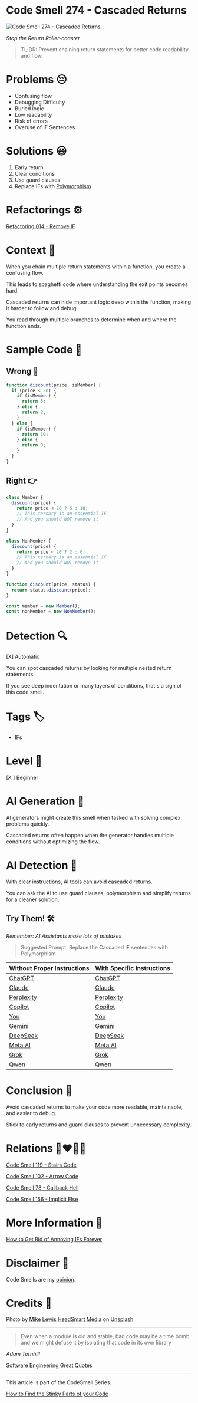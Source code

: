 # Code Smell 274 - Cascaded Returns

![Code Smell 274 - Cascaded Returns](Code%20Smell%20274%20-%20Cascaded%20Returns.jpg)

*Stop the Return Roller-coaster*

> TL;DR: Prevent chaining return statements for better code readability and flow.

# Problems 😔 

- Confusing flow
- Debugging Difficulty
- Buried logic
- Low readability
- Risk of errors
- Overuse of IF Sentences

# Solutions 😃

1. Early return
2. Clear conditions
3. Use guard clauses
4. Replace IFs with [Polymorphism](https://github.com/mcsee/Software-Design-Articles/tree/main/Articles/Refactorings/Refactoring%20014%20-%20Remove%20IF/readme.md)

# Refactorings ⚙️

[Refactoring 014 - Remove IF](https://github.com/mcsee/Software-Design-Articles/tree/main/Articles/Refactorings/Refactoring%20014%20-%20Remove%20IF/readme.md)

# Context 💬

When you chain multiple return statements within a function, you create a confusing flow. 

This leads to spaghetti code where understanding the exit points becomes hard. 

Cascaded returns can hide important logic deep within the function, making it harder to follow and debug. 

You read through multiple branches to determine when and where the function ends.

# Sample Code 📖

## Wrong 🚫

<!-- [Gist Url](https://gist.github.com/mcsee/edb3a375c0b798f14447fe4c7230d2e8) -->

```javascript
function discount(price, isMember) {
  if (price < 20) {
    if (isMember) {
      return 5;
    } else {
      return 2;
    }
  } else {
    if (isMember) {
      return 10;
    } else {
      return 0;
    }
  }
}
```

## Right 👉

<!-- [Gist Url](https://gist.github.com/mcsee/b3b1ce40384367e300872e989faf6ead) -->

```javascript
class Member {
  discount(price) {
    return price < 20 ? 5 : 10;
    // This ternary is an essential IF
    // And you should NOT remove it
  }
}

class NonMember {
  discount(price) {
    return price < 20 ? 2 : 0;
    // This ternary is an essential IF
    // And you should NOT remove it
  }
}

function discount(price, status) {
  return status.discount(price);
}

const member = new Member();
const nonMember = new NonMember();
```

# Detection 🔍

[X] Automatic 

You can spot cascaded returns by looking for multiple nested return statements. 

If you see deep indentation or many layers of conditions, that's a sign of this code smell.
 
# Tags 🏷️

- IFs

# Level 🔋

[X ] Beginner

# AI Generation 🤖

AI generators might create this smell when tasked with solving complex problems quickly. 

Cascaded returns often happen when the generator handles multiple conditions without optimizing the flow.

# AI Detection 🥃

With clear instructions, AI tools can avoid cascaded returns. 

You can ask the AI to use guard clauses, polymorphism and simplify returns for a cleaner solution.

## Try Them! 🛠

*Remember: AI Assistants make lots of mistakes*

> Suggested Prompt: Replace the Cascaded IF sentences with Polymorphism

| Without Proper Instructions    | With Specific Instructions |
| -------- | ------- |
| [ChatGPT](https://chat.openai.com/?q=Correct+and+explain+this+code%3A+%60%60%60javascript%0D%0Afunction+discount%28price%2C+isMember%29+%7B%0D%0A++if+%28price+%3C+20%29+%7B%0D%0A++++if+%28isMember%29+%7B%0D%0A++++++return+5%3B%0D%0A++++%7D+else+%7B%0D%0A++++++return+2%3B%0D%0A++++%7D%0D%0A++%7D+else+%7B%0D%0A++++if+%28isMember%29+%7B%0D%0A++++++return+10%3B%0D%0A++++%7D+else+%7B%0D%0A++++++return+0%3B%0D%0A++++%7D%0D%0A++%7D%0D%0A%7D%0D%0A%60%60%60) | [ChatGPT](https://chat.openai.com/?q=Replace+the+Cascaded+IF+sentences+with+Polymorphism%3A+%60%60%60javascript%0D%0Afunction+discount%28price%2C+isMember%29+%7B%0D%0A++if+%28price+%3C+20%29+%7B%0D%0A++++if+%28isMember%29+%7B%0D%0A++++++return+5%3B%0D%0A++++%7D+else+%7B%0D%0A++++++return+2%3B%0D%0A++++%7D%0D%0A++%7D+else+%7B%0D%0A++++if+%28isMember%29+%7B%0D%0A++++++return+10%3B%0D%0A++++%7D+else+%7B%0D%0A++++++return+0%3B%0D%0A++++%7D%0D%0A++%7D%0D%0A%7D%0D%0A%60%60%60) |
| [Claude](https://claude.ai/new?q=Correct+and+explain+this+code%3A+%60%60%60javascript%0D%0Afunction+discount%28price%2C+isMember%29+%7B%0D%0A++if+%28price+%3C+20%29+%7B%0D%0A++++if+%28isMember%29+%7B%0D%0A++++++return+5%3B%0D%0A++++%7D+else+%7B%0D%0A++++++return+2%3B%0D%0A++++%7D%0D%0A++%7D+else+%7B%0D%0A++++if+%28isMember%29+%7B%0D%0A++++++return+10%3B%0D%0A++++%7D+else+%7B%0D%0A++++++return+0%3B%0D%0A++++%7D%0D%0A++%7D%0D%0A%7D%0D%0A%60%60%60) | [Claude](https://claude.ai/new?q=Replace+the+Cascaded+IF+sentences+with+Polymorphism%3A+%60%60%60javascript%0D%0Afunction+discount%28price%2C+isMember%29+%7B%0D%0A++if+%28price+%3C+20%29+%7B%0D%0A++++if+%28isMember%29+%7B%0D%0A++++++return+5%3B%0D%0A++++%7D+else+%7B%0D%0A++++++return+2%3B%0D%0A++++%7D%0D%0A++%7D+else+%7B%0D%0A++++if+%28isMember%29+%7B%0D%0A++++++return+10%3B%0D%0A++++%7D+else+%7B%0D%0A++++++return+0%3B%0D%0A++++%7D%0D%0A++%7D%0D%0A%7D%0D%0A%60%60%60) |
| [Perplexity](https://www.perplexity.ai/?q=Correct+and+explain+this+code%3A+%60%60%60javascript%0D%0Afunction+discount%28price%2C+isMember%29+%7B%0D%0A++if+%28price+%3C+20%29+%7B%0D%0A++++if+%28isMember%29+%7B%0D%0A++++++return+5%3B%0D%0A++++%7D+else+%7B%0D%0A++++++return+2%3B%0D%0A++++%7D%0D%0A++%7D+else+%7B%0D%0A++++if+%28isMember%29+%7B%0D%0A++++++return+10%3B%0D%0A++++%7D+else+%7B%0D%0A++++++return+0%3B%0D%0A++++%7D%0D%0A++%7D%0D%0A%7D%0D%0A%60%60%60) | [Perplexity](https://www.perplexity.ai/?q=Replace+the+Cascaded+IF+sentences+with+Polymorphism%3A+%60%60%60javascript%0D%0Afunction+discount%28price%2C+isMember%29+%7B%0D%0A++if+%28price+%3C+20%29+%7B%0D%0A++++if+%28isMember%29+%7B%0D%0A++++++return+5%3B%0D%0A++++%7D+else+%7B%0D%0A++++++return+2%3B%0D%0A++++%7D%0D%0A++%7D+else+%7B%0D%0A++++if+%28isMember%29+%7B%0D%0A++++++return+10%3B%0D%0A++++%7D+else+%7B%0D%0A++++++return+0%3B%0D%0A++++%7D%0D%0A++%7D%0D%0A%7D%0D%0A%60%60%60) |
| [Copilot](https://www.bing.com/chat?showconv=1&sendquery=1&q=Correct+and+explain+this+code%3A+%60%60%60javascript%0D%0Afunction+discount%28price%2C+isMember%29+%7B%0D%0A++if+%28price+%3C+20%29+%7B%0D%0A++++if+%28isMember%29+%7B%0D%0A++++++return+5%3B%0D%0A++++%7D+else+%7B%0D%0A++++++return+2%3B%0D%0A++++%7D%0D%0A++%7D+else+%7B%0D%0A++++if+%28isMember%29+%7B%0D%0A++++++return+10%3B%0D%0A++++%7D+else+%7B%0D%0A++++++return+0%3B%0D%0A++++%7D%0D%0A++%7D%0D%0A%7D%0D%0A%60%60%60) | [Copilot](https://www.bing.com/chat?showconv=1&sendquery=1&q=Replace+the+Cascaded+IF+sentences+with+Polymorphism%3A+%60%60%60javascript%0D%0Afunction+discount%28price%2C+isMember%29+%7B%0D%0A++if+%28price+%3C+20%29+%7B%0D%0A++++if+%28isMember%29+%7B%0D%0A++++++return+5%3B%0D%0A++++%7D+else+%7B%0D%0A++++++return+2%3B%0D%0A++++%7D%0D%0A++%7D+else+%7B%0D%0A++++if+%28isMember%29+%7B%0D%0A++++++return+10%3B%0D%0A++++%7D+else+%7B%0D%0A++++++return+0%3B%0D%0A++++%7D%0D%0A++%7D%0D%0A%7D%0D%0A%60%60%60) |
| [You](https://you.com/search?q=Correct+and+explain+this+code%3A+%60%60%60javascript%0D%0Afunction+discount%28price%2C+isMember%29+%7B%0D%0A++if+%28price+%3C+20%29+%7B%0D%0A++++if+%28isMember%29+%7B%0D%0A++++++return+5%3B%0D%0A++++%7D+else+%7B%0D%0A++++++return+2%3B%0D%0A++++%7D%0D%0A++%7D+else+%7B%0D%0A++++if+%28isMember%29+%7B%0D%0A++++++return+10%3B%0D%0A++++%7D+else+%7B%0D%0A++++++return+0%3B%0D%0A++++%7D%0D%0A++%7D%0D%0A%7D%0D%0A%60%60%60) | [You](https://you.com/search?q=Replace+the+Cascaded+IF+sentences+with+Polymorphism%3A+%60%60%60javascript%0D%0Afunction+discount%28price%2C+isMember%29+%7B%0D%0A++if+%28price+%3C+20%29+%7B%0D%0A++++if+%28isMember%29+%7B%0D%0A++++++return+5%3B%0D%0A++++%7D+else+%7B%0D%0A++++++return+2%3B%0D%0A++++%7D%0D%0A++%7D+else+%7B%0D%0A++++if+%28isMember%29+%7B%0D%0A++++++return+10%3B%0D%0A++++%7D+else+%7B%0D%0A++++++return+0%3B%0D%0A++++%7D%0D%0A++%7D%0D%0A%7D%0D%0A%60%60%60) |
| [Gemini](https://gemini.google.com/) | [Gemini](https://gemini.google.com/) | 
| [DeepSeek](https://chat.deepseek.com/) | [DeepSeek](https://chat.deepseek.com/) | 
| [Meta AI](https://www.meta.ai/chat) | [Meta AI](https://www.meta.ai/) | 
| [Grok](https://grok.com/) | [Grok](https://grok.com/) | 
| [Qwen](https://chat.qwen.ai/) | [Qwen](https://chat.qwen.ai/) | 

# Conclusion 🏁

Avoid cascaded returns to make your code more readable, maintainable, and easier to debug. 

Stick to early returns and guard clauses to prevent unnecessary complexity.

# Relations 👩‍❤️‍💋‍👨

[Code Smell 119 - Stairs Code](https://github.com/mcsee/Software-Design-Articles/tree/main/Articles/Code%20Smells/Code%20Smell%20119%20-%20Stairs%20Code/readme.md)

[Code Smell 102 - Arrow Code](https://github.com/mcsee/Software-Design-Articles/tree/main/Articles/Code%20Smells/Code%20Smell%20102%20-%20Arrow%20Code/readme.md)

[Code Smell 78 - Callback Hell](https://github.com/mcsee/Software-Design-Articles/tree/main/Articles/Code%20Smells/Code%20Smell%2078%20-%20Callback%20Hell/readme.md)

[Code Smell 156 - Implicit Else](https://github.com/mcsee/Software-Design-Articles/tree/main/Articles/Code%20Smells/Code%20Smell%20156%20-%20Implicit%20Else/readme.md)

# More Information 📕

[How to Get Rid of Annoying IFs Forever](https://github.com/mcsee/Software-Design-Articles/tree/main/Articles/Theory/How%20to%20Get%20Rid%20of%20Annoying%20IFs%20Forever/readme.md)

# Disclaimer 📘

Code Smells are my [opinion](https://github.com/mcsee/Software-Design-Articles/tree/main/Articles/Blogging/I%20Wrote%20More%20than%2090%20Articles%20on%202021%20Here%20is%20What%20I%20Learned/readme.md).

# Credits 🙏

Photo by [Mike Lewis HeadSmart Media](https://unsplash.com/@mikeanywhere) on [Unsplash](https://unsplash.com/photos/waterfall-at-daytime-waAAaeC9hns)
    
* * *

> Even when a module is old and stable, bad code may be a time bomb and we might defuse it by isolating that code in its own library

_Adam Tornhill_
 
[Software Engineering Great Quotes](https://github.com/mcsee/Software-Design-Articles/tree/main/Articles/Quotes/Software%20Engineering%20Great%20Quotes/readme.md)

* * *

This article is part of the CodeSmell Series.

[How to Find the Stinky Parts of your Code](https://github.com/mcsee/Software-Design-Articles/tree/main/Articles/Code%20Smells/How%20to%20Find%20the%20Stinky%20parts%20of%20your%20Code/readme.md)